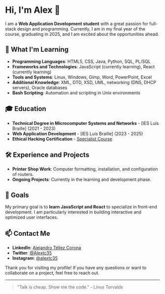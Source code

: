 # Hi, I'm Alex 👋

I am a **Web Application Development student** with a great passion for full-stack design and programming. Currently, I am in my final year of the course, graduating in 2025, and I am excited about the opportunities ahead.

## 🚀 What I'm Learning

- **Programming Languages**: HTML5, CSS, Java, Python, SQL, PL/SQL
- **Frameworks and Technologies**: JavaScript (currently learning), React (currently learning)
- **Tools and Systems**: Linux, Windows, Gimp, Word, PowerPoint, Excel
- **Additional Knowledge**: XML, DTD, XSD, UML, networking (DNS, DHCP servers), Oracle databases
- **Bash Scripting**: Automation and scripting in Unix environments

## 🎓 Education

- **Technical Degree in Microcomputer Systems and Networks** - [IES Luis Braille] (2021 - 2023)
- **Web Application Development** - [IES Luis Braille] (2023 - 2025)
- **Ethical Hacking Certification** - [Specialist Course](https://openwebinars.net/cert/uw1N)

## 🛠 Experience and Projects

- **Printer Shop Work**: Computer formatting, installation, and configuration of routers.
- **Ongoing Projects**: Currently in the learning and development phase.

## 🎯 Goals

My primary goal is to **learn JavaScript and React** to specialize in front-end development. I am particularly interested in building interactive and optimized user interfaces.

## 📫 Contact Me

- **LinkedIn**: [Alejandro Téllez Corona](https://www.linkedin.com/in/alejandro-t%C3%A9llez-corona-816397238/)
- **Twitter**: [@Alextc35](https://x.com/Alextc35)
- **Instagram**: [@alextc35](https://www.instagram.com/alextc35/)

Thank you for visiting my profile! If you have any questions or want to collaborate on a project, feel free to reach out.

---

> "Talk is cheap. Show me the code." - Linus Torvalds
